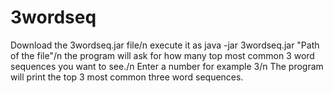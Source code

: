 # 3wordseq

Download the 3wordseq.jar file/n
execute it as java -jar 3wordseq.jar "Path of the file"/n
the program will ask for how many top most common 3 word sequences you want to see./n
Enter a number for example 3/n
The program will print the top 3 most common three word sequences.
